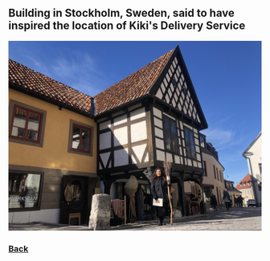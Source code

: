 ## Building in Stockholm, Sweden, said to have inspired the location of Kiki's Delivery Service
![Sweden](sweden.jpeg)
### [Back]()
